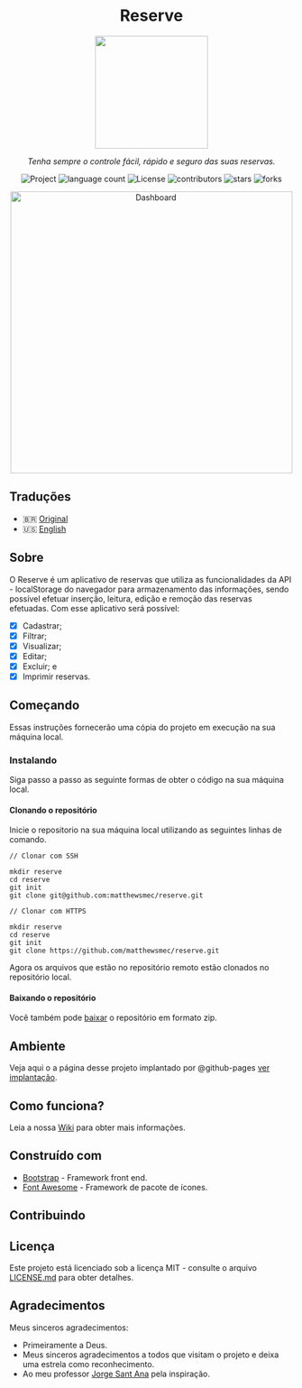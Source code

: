 <h1 align="center">Reserve</h1>

<p align="center">
  <img src="assets/img/logo.png" width="200">
</p>
    <p align="center"><em>Tenha sempre o controle fácil, rápido e seguro das suas reservas.</em></p>    
    <p align="center">
        <img src="https://img.shields.io/badge/Jeferson%20Lucas-Reserve-blue" alt="Project">
        <img src="https://img.shields.io/github/languages/count/JefersonLucas/reserve" alt="language count">
        <img src="https://img.shields.io/github/license/JefersonLucas/reserve" alt="License">
        <img src="https://img.shields.io/github/contributors/JefersonLucas/reserve" alt="contributors">
        <img src="https://img.shields.io/github/stars/JefersonLucas/reserve?style=social" alt="stars">
        <img src="https://img.shields.io/github/contributors/JefersonLucas/reserve" alt="forks">
  	</p>
</p>
<p align="center">
    <img src="assets/img/capture.png" alt="Dashboard" width="500">
</p>

## Traduções

* :brazil: [Original](https://github.com/JefersonLucas/reserve/blob/master/README.md)
* :us: [English](https://github.com/JefersonLucas/reserve/blob/master/translations/en/README.md)

## Sobre

O Reserve é um aplicativo de reservas que utiliza as funcionalidades da API - localStorage do navegador para armazenamento das informações, sendo possível efetuar inserção, leitura, edição e remoção das reservas efetuadas. Com esse aplicativo será possível:

- [x] Cadastrar;
- [x] Filtrar;
- [x] Visualizar;
- [x] Editar;
- [x] Excluir; e
- [x] Imprimir reservas.

## Começando

Essas instruções fornecerão uma cópia do projeto em execução na sua máquina local.

### Instalando

Siga passo a passo as seguinte formas de obter o código na sua máquina local.

#### Clonando o repositório

Inicie o repositorio na sua máquina local utilizando as seguintes linhas de comando.

```
// Clonar com SSH

mkdir reserve
cd reserve
git init
git clone git@github.com:matthewsmec/reserve.git
```

```
// Clonar com HTTPS

mkdir reserve
cd reserve
git init
git clone https://github.com/matthewsmec/reserve.git
```
Agora os arquivos que estão no repositório remoto estão clonados no repositório local.

#### Baixando o repositório

Você também pode [baixar](https://github.com/matthewsmec/reserve/archive/master.zip) o repositório em formato zip.

## Ambiente

Veja aqui o a página desse projeto implantado por @github-pages [ver implantação](https://matthewsmec.github.io/reserve/).

## Como funciona?

Leia a nossa [Wiki](https://github.com/matthewsmec/reserve/wiki) para obter mais informações.

## Construído com

* [Bootstrap](https://getbootstrap.com/) - Framework front end.
* [Font Awesome](https://maven.apache.org/) - Framework de pacote de ícones.

## Contribuindo

## Licença

Este projeto está licenciado sob a licença MIT - consulte o arquivo [LICENSE.md](https://github.com/matthewsmec/reserve/blob/master/LICENSE) para obter detalhes.

## Agradecimentos

Meus sinceros agradecimentos:

* Primeiramente a Deus. 
* Meus sinceros agradecimentos a todos que visitam o projeto e deixa uma estrela como reconhecimento.
* Ao meu professor [Jorge Sant Ana](https://twitter.com/jorgesantanabr) pela inspiração.
